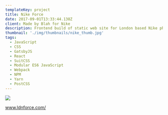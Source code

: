 ```yaml
---
templateKey: project
title: Nike Force
date: 2017-09-01T13:33:44.138Z
client: Made by Blah for Nike
description: Frontend build of static web site for London based Nike photography project.
thumbnail: './img/thumbnails/nike_thumb.jpg'
tags:
  - JavaScript
  - CSS
  - GatsbyJS
  - React
  - SuitCSS
  - Modular ES6 JavaScript
  - Webpack
  - NPM
  - Yarn
  - PostCSS
---
```


![](/img/nike.jpg)

www.ldnforce.com/
